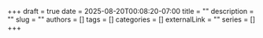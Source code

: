 +++ 
draft = true
date = 2025-08-20T00:08:20-07:00
title = ""
description = ""
slug = ""
authors = []
tags = []
categories = []
externalLink = ""
series = []
+++
